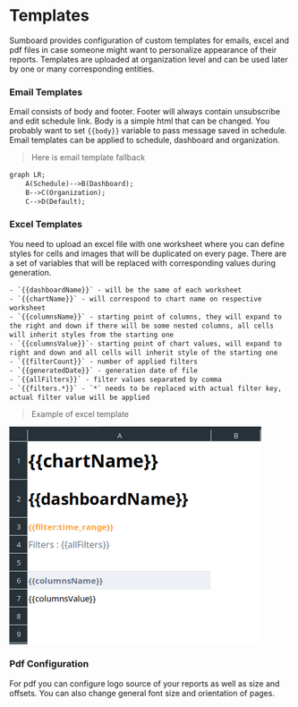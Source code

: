 # Templates

Sumboard provides configuration of custom templates for emails, excel and pdf files in case someone might want to personalize appearance of their reports. Templates are uploaded at organization level and can be used later by one or many corresponding entities.

### Email Templates

Email consists of body and footer. Footer will always contain unsubscribe and edit schedule link. Body is a simple html that can be changed. You probably want to set `{{body}}` variable to pass message saved in schedule. Email templates can be applied to schedule, dashboard and organization.

> Here is email template fallback

```mermaid
graph LR;
    A(Schedule)-->B(Dashboard);
    B-->C(Organization);
    C-->D(Default);
```

### Excel Templates

You need to upload an excel file with one worksheet where you can define styles for cells and images that will be duplicated on every page. There are a set of variables that will be replaced with corresponding values during generation.

```
- `{{dashboardName}}` - will be the same of each worksheet
- `{{chartName}}` - will correspond to chart name on respective worksheet
- `{{columnsName}}` - starting point of columns, they will expand to the right and down if there will be some nested columns, all cells will inherit styles from the starting one
- `{{columnsValue}}`- starting point of chart values, will expand to right and down and all cells will inherit style of the starting one
- `{{filterCount}}` - number of applied filters
- `{{generatedDate}}` - generation date of file
- `{{allFilters}}` - filter values separated by comma
- `{{filters.*}}` - `*` needs to be replaced with actual filter key, actual filter value will be applied
```

> Example of excel template

![alt text](excel-template-demo.png)

### Pdf Configuration

For pdf you can configure logo source of your reports as well as size and offsets. You can also change general font size and orientation of pages.

